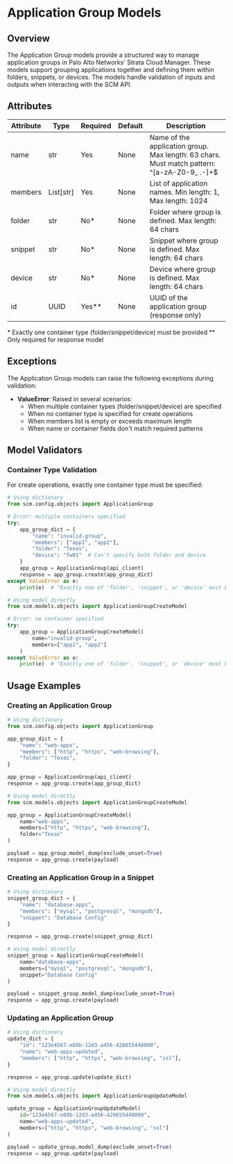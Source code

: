 # Application Group Models

## Overview

The Application Group models provide a structured way to manage application groups in Palo Alto Networks' Strata Cloud
Manager. These models support grouping applications together and defining them within folders, snippets, or devices. The
models
handle validation of inputs and outputs when interacting with the SCM API.

## Attributes

| Attribute | Type      | Required | Default | Description                                                                                  |
|-----------|-----------|----------|---------|----------------------------------------------------------------------------------------------|
| name      | str       | Yes      | None    | Name of the application group. Max length: 63 chars. Must match pattern: ^[a-zA-Z0-9_ \.-]+$ |
| members   | List[str] | Yes      | None    | List of application names. Min length: 1, Max length: 1024                                   |
| folder    | str       | No*      | None    | Folder where group is defined. Max length: 64 chars                                          |
| snippet   | str       | No*      | None    | Snippet where group is defined. Max length: 64 chars                                         |
| device    | str       | No*      | None    | Device where group is defined. Max length: 64 chars                                          |
| id        | UUID      | Yes**    | None    | UUID of the application group (response only)                                                |

\* Exactly one container type (folder/snippet/device) must be provided
\** Only required for response model

## Exceptions

The Application Group models can raise the following exceptions during validation:

- **ValueError**: Raised in several scenarios:
    - When multiple container types (folder/snippet/device) are specified
    - When no container type is specified for create operations
    - When members list is empty or exceeds maximum length
    - When name or container fields don't match required patterns

## Model Validators

### Container Type Validation

For create operations, exactly one container type must be specified:

<div class="termy">

<!-- termynal -->

```python
# Using dictionary
from scm.config.objects import ApplicationGroup

# Error: multiple containers specified
try:
    app_group_dict = {
        "name": "invalid-group",
        "members": ["app1", "app2"],
        "folder": "Texas",
        "device": "fw01"  # Can't specify both folder and device
    }
    app_group = ApplicationGroup(api_client)
    response = app_group.create(app_group_dict)
except ValueError as e:
    print(e)  # "Exactly one of 'folder', 'snippet', or 'device' must be provided."

# Using model directly
from scm.models.objects import ApplicationGroupCreateModel

# Error: no container specified
try:
    app_group = ApplicationGroupCreateModel(
        name="invalid-group",
        members=["app1", "app2"]
    )
except ValueError as e:
    print(e)  # "Exactly one of 'folder', 'snippet', or 'device' must be provided."
```

</div>

## Usage Examples

### Creating an Application Group

<div class="termy">

<!-- termynal -->

```python
# Using dictionary
from scm.config.objects import ApplicationGroup

app_group_dict = {
    "name": "web-apps",
    "members": ["http", "https", "web-browsing"],
    "folder": "Texas",
}

app_group = ApplicationGroup(api_client)
response = app_group.create(app_group_dict)

# Using model directly
from scm.models.objects import ApplicationGroupCreateModel

app_group = ApplicationGroupCreateModel(
    name="web-apps",
    members=["http", "https", "web-browsing"],
    folder="Texas"
)

payload = app_group.model_dump(exclude_unset=True)
response = app_group.create(payload)
```

</div>

### Creating an Application Group in a Snippet

<div class="termy">

<!-- termynal -->

```python
# Using dictionary
snippet_group_dict = {
    "name": "database-apps",
    "members": ["mysql", "postgresql", "mongodb"],
    "snippet": "Database Config"
}

response = app_group.create(snippet_group_dict)

# Using model directly
snippet_group = ApplicationGroupCreateModel(
    name="database-apps",
    members=["mysql", "postgresql", "mongodb"],
    snippet="Database Config"
)

payload = snippet_group.model_dump(exclude_unset=True)
response = app_group.create(payload)
```

</div>

### Updating an Application Group

<div class="termy">

<!-- termynal -->

```python
# Using dictionary
update_dict = {
    "id": "123e4567-e89b-12d3-a456-426655440000",
    "name": "web-apps-updated",
    "members": ["http", "https", "web-browsing", "ssl"],
}

response = app_group.update(update_dict)

# Using model directly
from scm.models.objects import ApplicationGroupUpdateModel

update_group = ApplicationGroupUpdateModel(
    id="123e4567-e89b-12d3-a456-426655440000",
    name="web-apps-updated",
    members=["http", "https", "web-browsing", "ssl"]
)

payload = update_group.model_dump(exclude_unset=True)
response = app_group.update(payload)
```

</div>
